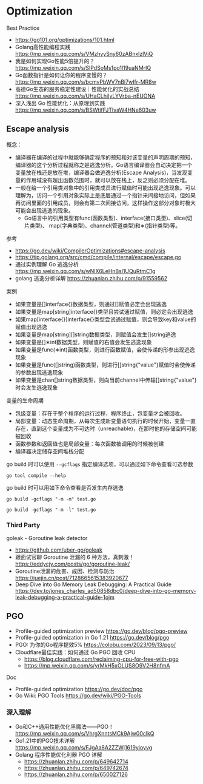 # Optimization

Best Practice
- https://go101.org/optimizations/101.html
- Golang高性能编程实践 https://mp.weixin.qq.com/s/VMzhyySny60zABnxlzlVjQ
- 我是如何实现Go性能5倍提升的？https://mp.weixin.qq.com/s/SlPdSoMs1po1l19uaNMrIQ
- Go函数指针是如何让你的程序变慢的？https://mp.weixin.qq.com/s/bcmvPbWV7nBi7wIfr-MR8w
- 高德Go生态的服务稳定性建设｜性能优化的实战总结 https://mp.weixin.qq.com/s/UHaCLhiIyLYVrba-nEUONA
- 深入浅出 Go 性能优化：从原理到实践 https://mp.weixin.qq.com/s/BSWtifFJTIvaW4HNe603uw


## Escape analysis
概念：
- 编译器在编译的过程中就能够确定程序的预知和对该变量的声明周期的预知，编译器的这个分析过程就称之是逃逸分析。Go语言编译器会自动决定把一个变量放在栈还是放在堆，编译器会做逃逸分析(Escape Analysis)，当发现变量的作用域没有超出函数范围时，就可以放在栈上，反之则必须分配在堆。
- 一般在给一个引用类对象中的引用类成员进行赋值时可能出现逃逸现象。可以理解为，访问一个引用对象实际上是底层通过一个指针来间接地访问，但如果再访问里面的引用成员，则会有第二次间接访问，这样操作这部分对象时极大可能会出现逃逸的现象。
  - Go语言中的引用类型有func(函数类型)、interface(接口类型)、slice(切片类型)、 map(字典类型)、channel(管道类型)和∗(指针类型)等。

参考
- https://go.dev/wiki/CompilerOptimizations#escape-analysis
- https://tip.golang.org/src/cmd/compile/internal/escape/escape.go
- 通过实例理解 Go 逃逸分析 https://mp.weixin.qq.com/s/wNIX6LeHnBsl1UQuRtmC1g
- golang 逃逸分析详解 https://zhuanlan.zhihu.com/p/91559562

案例
- 如果变量是[]interface{}数据类型，则通过[]赋值必定会出现逃逸
- 如果变量是map[string]interface{}类型且尝试通过赋值，则必定会出现逃逸
- 如果map[interface{}]interface{}类型尝试通过赋值，则会导致key和value的赋值出现逃逸
- 如果变量是map[string][]string数据类型，则赋值会发生[]string逃逸
- 如果变量是[]∗int数据类型，则赋值的右值会发生逃逸现象
- 如果变量是func(∗int)函数类型，则进行函数赋值，会使传递的形参出现逃逸现象
- 如果变量是func([]string)函数类型，则进行[]string{"value"}赋值时会使传递的参数出现逃逸现象
- 如果变量是chan[]string数据类型，则向当前channel中传输[]string{"value"}时会发生逃逸现象

变量的生命周期
- 包级变量：存在于整个程序的运行过程，程序终止，包变量才会被回收。
- 局部变量：动态生命周期，从每次生成新变量语句执行的时候开始，变量一直存在，直到这个变量成为不可达时（unreachable)，在那时他的存储空间可能被回收
- 函数参数和返回值也是局部变量：每次函数被调用的时候被创建
- 编译器决定储存空间堆栈分配

go build 时可以使用 `--gcflags` 指定编译选项，可以通过如下命令查看可选参数

`go tool compile --help`

go build 时可以用如下命令查看是否发生内存逃逸

`go build -gcflags "-m -m" test.go`

`go build -gcflags "-m -l" test.go`


### Third Party
goleak - Goroutine leak detector
- https://github.com/uber-go/goleak
- 跟面试官聊 Goroutine 泄漏的 6 种方法，真刺激！ https://eddycjy.com/posts/go/goroutine-leak/
- Goroutine泄漏的危害、成因、检测与防治 https://juejin.cn/post/7128665615383920677
- Deep Dive into Go Memory Leak Debugging: A Practical Guide https://dev.to/jones_charles_ad50858dbc0/deep-dive-into-go-memory-leak-debugging-a-practical-guide-1ojm


## PGO
- Profile-guided optimization preview https://go.dev/blog/pgo-preview
- Profile-guided optimization in Go 1.21 https://go.dev/blog/pgo
- PGO: 为你的Go程序提效5% https://colobu.com/2023/09/13/pgo/
- Cloudflare最佳实践：如何通过 Go PGO 回收 CPU
  - https://blog.cloudflare.com/reclaiming-cpu-for-free-with-pgo
  - https://mp.weixin.qq.com/s/yrMkH5xOLUS8O9V2H8nfmA

Doc
- Profile-guided optimization https://go.dev/doc/pgo
- Go Wiki: PGO Tools https://go.dev/wiki/PGO-Tools


### 深入理解
- Go和C++通用性能优化黑魔法——PGO！https://mp.weixin.qq.com/s/VhrgXnntsMCk9Ajw00clkQ
- Go1.21中的PGO技术详解 https://mp.weixin.qq.com/s/FJgAa8A2ZZWj1619yioyvg
- Golang 程序性能优化利器 PGO 详解
  - https://zhuanlan.zhihu.com/p/649642714
  - https://zhuanlan.zhihu.com/p/649742674
  - https://zhuanlan.zhihu.com/p/650027126

